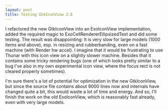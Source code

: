 ```yaml
---
layout: post
title: Testing GtkIconView 2.8
---
```


I refactored the new GtkIconView into an ExoIconView implementation, added the required magic to ExoCellRendererEllipsizedText and did some testing. The result was disappointing: It is very slow for large models (1000 items and above), esp. in resizing and rubberbanding, even on a fast machine (with Render hw accel). I imagine that it would be frustrating to use Thunar with this icon view on a slightly slower machine. Besides that it contains some tricky rendering bugs (one of which looks pretty similar to a bug I've also in my own experimental icon view, where the focus rect is not cleared properly sometimes).

I'm sure there's a lot of potential for optimization in the new GtkIconView, but since the source file contains about 9000 lines now and internals have changed quite a bit, this would waste a lot of time and energy. And so, I'll finish the work on the <i>old</i> ExoIconView, which is reasonably fast already, even with very large models.

